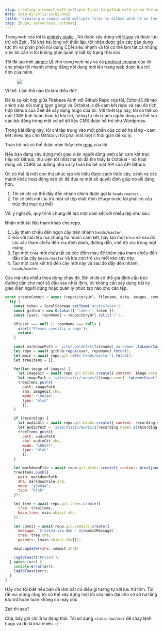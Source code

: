 ```yaml
---
slug: creating-a-commit-with-multiple-files-to-github-with-js-on-the-web
date: 2019-05-24T11:10:02.642Z
title: 'Creating a commit with multiple files to Github with JS on the web'
tags: [hugo, serverless, octokat]
---
```

Trang web của tôi là [entirely static](https://github.com/PaulKinlan/paul.kinlan.me) . Nó được xây dựng với [Hugo](https://gohugo.io) và được lưu trữ với [Zeit](https://zeit.co) . Tôi khá hài lòng với thiết lập, tôi nhận được gần các bản dựng tức thì và phân phối nội dung CDN siêu nhanh và tôi có thể làm tất cả những việc tôi cần vì tôi không phải quản lý bất kỳ trạng thái nào.

Tôi đã tạo một [simple UI](https://github.com/PaulKinlan/paul.kinlan.me/tree/main/static/share/image) cho trang web này và cả [podcast creator](https://github.com/PaulKinlan/podcastinabox-editor) của tôi cho phép tôi nhanh chóng đăng nội dung mới lên trang web được lưu trữ tĩnh của mình.

<figure><img src="/images/2019-05-24-creating-a-commit-with-multiple-files-to-github-with-js-on-the-web-0.jpeg"></figure>

Vì thế. Làm thế nào tôi làm điều đó?

Đó là sự kết hợp giữa Firebase Auth với Github Repo của tôi, EditorJS để tạo chỉnh sửa nội dung (gọn gàng) và Octokat.js để cam kết repo và sau đó tích hợp Github của Zeit để xây dựng hugo của tôi. Với thiết lập này, tôi có thể có một CMS tĩnh hoàn toàn tự lưu trữ, tương tự như cách người dùng có thể tạo các bài đăng trong một cơ sở dữ liệu CMS được hỗ trợ như Wordpress.

Trong bài đăng này, tôi chỉ tập trung vào một phần của cơ sở hạ tầng - cam kết nhiều tệp cho Github vì tôi phải mất một ít thời gian để xử lý.

Toàn bộ mã có thể được nhìn thấy trên [repo](https://github.com/PaulKinlan/podcastinabox-editor/blob/master/record/javascripts/main.mjs#L90) của tôi.

Nếu bạn đang xây dựng một giao diện người dùng web cần cam kết trực tiếp với Github, thư viện tốt nhất mà tôi đã tìm thấy là Octokat - nó hoạt động với CORS và dường như xử lý toàn bộ bề mặt API của API Github.

Git có thể là một con thú phức tạp khi hiểu được cách thức cây, cành và các mảnh khác hoạt động nên tôi đã đưa ra một số quyết định giúp nó dễ dàng hơn.

1. Tôi sẽ chỉ có thể đẩy đến nhánh chính được gọi là `heads/master` .
1. Tôi sẽ biết nơi lưu trữ một số tệp nhất định (Hugo buộc tôi phải có cấu trúc thư mục cụ thể)


Với ý nghĩ đó, quy trình chung để tạo một cam kết với nhiều tệp như sau:

Nhận một tài liệu tham khảo cho repo.

1. Lấy tham chiếu đến ngọn cây trên nhánh `heads/master` .
1. Đối với mỗi tệp mà chúng tôi muốn cam kết, hãy tạo một `blob` và sau đó lưu các tham chiếu đến `sha` định danh, đường dẫn, chế độ `sha` trong một mảng.
1. Tạo một `tree` mới chứa tất cả các đốm màu để thêm vào tham chiếu đến đầu của cây `heads/master` và lưu con trỏ `sha` mới vào cây này.
1. Tạo một cam kết trỏ đến cây mới này và sau đó đẩy đến nhánh `heads/master` .

Các mã khá nhiều theo dòng chảy đó. Bởi vì tôi có thể giả định cấu trúc đường dẫn cho một số đầu vào nhất định, tôi không cần xây dựng bất kỳ giao diện người dùng hoặc quản lý phức tạp nào cho các tệp.

```JavaScript
const createCommit = async (repositoryUrl, filename, data, images, commitMessage, recording) => {
  try {
    const token = localStorage.getItem('accessToken');
    const github = new Octokat({ 'token': token });
    const [user, repoName] = repositoryUrl.split('/');

    if(user === null || repoName === null) {
      alert('Please specifiy a repo');
      return;
    }
    
    const markdownPath = `site/content/${filename}.markdown`.toLowerCase();
    let repo = await github.repos(user, repoName).fetch();
    let main = await repo.git.refs('heads/master').fetch();
    let treeItems = [];

    for(let image of images) {
      let imageGit = await repo.git.blobs.create({ content: image.data, encoding: 'base64' });
      let imagePath = `site/static/images/${image.name}`.toLowerCase();
      treeItems.push({
        path: imagePath,
        sha: imageGit.sha,
        mode: "100644",
        type: "blob"
        });
    }

    if (recording) {
      let audioGit = await repo.git.blobs.create({ content: recording.data, encoding: 'base64' });
      let audioPath = `site/static/audio/${recording.name}.${recording.extension}`.toLowerCase();
      treeItems.push({
        path: audioPath,
        sha: audioGit.sha,
        mode: "100644",
        type: "blob"
        });
    }

    let markdownFile = await repo.git.blobs.create({ content: btoa(jsonEncode(data)), encoding: 'base64' });
    treeItems.push({
      path: markdownPath,
      sha: markdownFile.sha,
      mode: "100644",
      type: "blob"
    });

    let tree = await repo.git.trees.create({
      tree: treeItems,
      base_tree: main.object.sha
    });
  
    let commit = await repo.git.commits.create({
      message: `Created via Web - ${commitMessage}`,
      tree: tree.sha,
      parents: [main.object.sha]});

    main.update({sha: commit.sha})

    logToToast('Posted');
  } catch (err) {
    console.error(err);
    logToToast(err);
  }
}
```

Hãy cho tôi biết nếu bạn đã làm bất cứ điều gì tương tự với lưu trữ tĩnh. Tôi rất vui mừng rằng tôi có thể xây dựng một lối vào hiện đại cho cơ sở hạ tầng lưu trữ hoàn toàn không có máy chủ.

Zeit thì sao?

Chà, bây giờ chỉ là tự động thôi. Tôi sử dụng `static-builder` để chạy lệnh hugo và đó là khá nhiều. :)